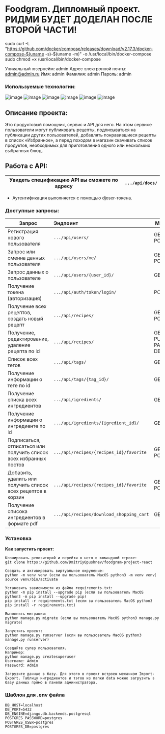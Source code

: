 # Foodgram. Дипломный проект. РИДМИ БУДЕТ ДОДЕЛАН ПОСЛЕ ВТОРОЙ ЧАСТИ!

sudo curl -L "https://github.com/docker/compose/releases/download/v2.17.3/docker-compose-$(uname -s)-$(uname -m)" -o /usr/local/bin/docker-compose
sudo chmod +x /usr/local/bin/docker-compose

Уникальный юзернейм: admin
Адрес электронной почты: admin@admin.ru
Имя: admin
Фамилия: admin
Пароль: admin

### Используемые технологии:
![image](https://img.shields.io/badge/Python-FFD43B?style=for-the-badge&logo=python&logoColor=blue)
![image](https://img.shields.io/badge/PostgreSQL-316192?style=for-the-badge&logo=postgresql&logoColor=white)
![image](https://img.shields.io/badge/Django-092E20?style=for-the-badge&logo=django&logoColor=green)
![image](https://img.shields.io/badge/django%20rest-ff1709?style=for-the-badge&logo=django&logoColor=white)
![image](https://img.shields.io/badge/VSCode-0078D4?style=for-the-badge&logo=visual%20studio%20code&logoColor=white)
![image](https://img.shields.io/badge/GitHub-100000?style=for-the-badge&logo=github&logoColor=white)

## Описание проекта:
Это продуктовый помощник, сервис и API для него. На этом сервисе пользователи могут публиковать рецепты, подписываться на публикации других пользователей, добавлять понравившиеся рецепты в список «Избранное», а перед походом в магазин скачивать список продуктов, необходимых для приготовления одного или нескольких выбранных блюд.

## Работа с API:
| Увидеть спецификацию API вы сможете по адресу | `.../api/docs/` |
|--------|:---------|
- Аутентификация выполняется с помощью djoser-токена.

### Доступные запросы:
| Запрос | Эндпоинт | Метод |
|--------|:---------|-------|
| Регистрация нового пользователя |`.../api/users/`| GET, POST |
| Запрос или сменна данных пользователя |`.../api/users/me/`| GET, POST |
| Запрос данных о пользователе |`.../api/users/{user_id}/`| GET |
| Получение токена (авторизация)|`.../api/auth/token/login/`| POST |
| Получение всех рецептов, создать новый рецепт|`.../api/recipes/`| GET, POST |
| Получение, редактирование, удаление рецепта по id|`.../api/recipes/`| GET, PUT, PATCH, DELETE |
| Список всех тегов|`.../api/tags/`| GET |
| Получение информации о теге по id|`.../api/tags/{tag_id}/`| GET |
| Получение списка всех ингредиентов|`.../api/igredients/`| GET |
| Получение информации о ингредиенте по id|`.../api/igredients/{igredient_id}/`| GET |
| Подписаться, отписаться или получить список всех избранных постов |`.../api/recipes/{recipes_id}/favorite`| GET, POST |
| Добавить, удалить или получить список всех рецептов в корзин |`.../api/recipes/{recipes_id}/favorite`| GET, POST |
| Получение списока ингредиентов в формате pdf|`.../api/recipes/download_shopping_cart`| GET |

### Установка
**Как запустить проект:**
```
Клонировать репозиторий и перейти в него в командной строке:
git clone https://github.com/DmitriyOpushnev/foodgram-project-react
```
```
Cоздать и активировать виртуальное окружение:
python -m venv venv (если вы пользователь MacOS python3 -m venv venv)
source venv/bin/activate
```
```
Установить зависимости из файла requirements.txt:
python -m pip install --upgrade pip (если вы пользователь MacOS python3 -m pip install --upgrade pip)
pip install -r requirements.txt (если вы пользователь MacOS python3 pip install -r requirements.txt)
```
```
Выполнить миграции:
python manage.py migrate (если вы пользователь MacOS python3 manage.py migrate)
```
```
Запустить проект:
python manage.py runserver (если вы пользователь MacOS python3 manage.py runserver)
```
```
Создайте супер пользователя.
Например:
python manage.py createsuperuser
Username: Admin
Password: Admin
```
```
Загрузите данные в базу. Для этого в проект встроен механизм Import-Export. Таблицу ингредиентов и тэгов из папки data можно загрузить в базу данных прямо в панели администратора.
```

### Шаблон для .env файла
```
DB_HOST=localhost
DB_PORT=5432
DB_ENGINE=django.db.backends.postgresql
POSTGRES_PASSWORD=postgres
POSTGRES_USER=postgres
POSTGRES_DB=postgres
```